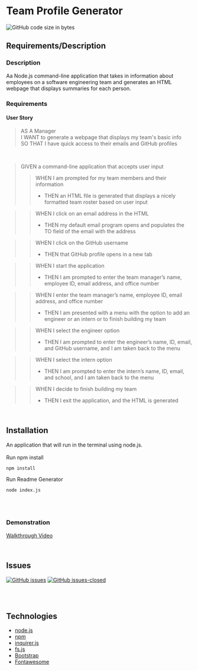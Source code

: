 # Team Profile Generator 

![GitHub code size in bytes](https://img.shields.io/github/languages/code-size/fondofhats/professional-readme-generator)

## Requirements/Description
### Description
Aa Node.js command-line application that takes in information about employees on a software engineering team and generates an HTML webpage that displays summaries for each person.
<br>
### Requirements
#### User Story
>AS A Manager<br>
I WANT to generate a webpage that displays my team's basic info<br>
SO THAT I have quick access to their emails and GitHub profiles<br>
<br>

>GIVEN a command-line application that accepts user input
>>WHEN I am prompted for my team members and their information<br>
>> + THEN an HTML file is generated that displays a nicely formatted team roster based on user input<br>

>>WHEN I click on an email address in the HTML<br>
>> + THEN my default email program opens and populates the TO field of the email with the address<br>

>>WHEN I click on the GitHub username <br>
>> + THEN that GitHub profile opens in a new tab<br>

>>WHEN I start the application<br>
>> + THEN I am prompted to enter the team manager’s name, employee ID, 
email address, and office number<br>

>>WHEN I enter the team manager’s name, employee ID, email address, and office number<br>
>> + THEN I am presented with a menu with the option to add an engineer or an intern or to finish building my team<br>

>>WHEN I select the engineer option<br>
>> + THEN I am prompted to enter the engineer’s name, ID, email, and GitHub username, and I am taken back to the menu<br>

>>WHEN I select the intern option<br>
>> + THEN I am prompted to enter the intern’s name, ID, email, and school, and I am taken back to the menu<br>

>>WHEN I decide to finish building my team<br>
>> + THEN I exit the application, and the HTML is generated<br>
<br>

## Installation

An application that will run in the terminal using node.js.<br /><br />
Run npm install

```shell
npm install
```

Run Readme Generator

```shell
node index.js
```
<br>
<br>


### Demonstration

[Walkthrough Video](https://drive.google.com/file/d/1BOwseNSpGRH3SuAYnepB1CKnnZ4yNe5P/view)

<br>

## Issues
[![GitHub issues](https://img.shields.io/github/issues/fondofhats/team-profile-generator.svg)](https://GitHub.com/fondofhats/team-profile-generator/issues/)
[![GitHub issues-closed](https://img.shields.io/github/issues-closed/fondofhats/team-profile-generator.svg)](https://GitHub.com/fondofhats/team-profile-generator/issues?q=is%3Aissue+is%3Aclosed)

<br>
<br>


## Technologies

* [node.js](https://nodejs.org/)
* [npm](https://www.npmjs.com/)
* [inquirer.js](https://www.npmjs.com/package/inquirer)
* [fs.js](https://www.npmjs.com/package/fs)
* [Bootstrap](https://getbootstrap.com/docs/4.5/getting-started/introduction/)
* [Fontawesome](https://fontawesome.com/)
